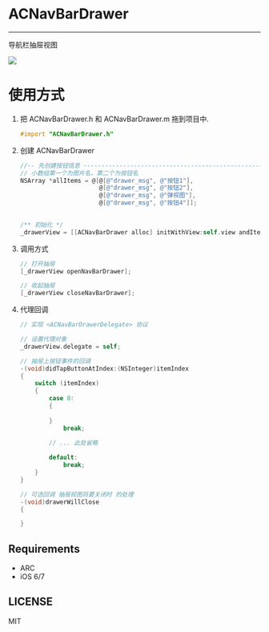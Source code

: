 # ACNavBarDrawer
--------------------

导航栏抽屉视图

<img src="https://github.com/albertgh/ACNavBarDrawer/raw/master/screenshot.gif"/>


# 使用方式

1) 把 ACNavBarDrawer.h 和 ACNavBarDrawer.m 拖到项目中.

	```objective-c
    #import "ACNavBarDrawer.h"
  	```  

2) 创建 ACNavBarDrawer
	
	```objective-c
    //-- 先创建按钮信息 ------------------------------------------------------------------
    // 小数组第一个为图片名、第二个为按钮名
    NSArray *allItems = @[@[@"drawer_msg", @"按钮1"],
                          @[@"drawer_msg", @"按钮2"],
                          @[@"drawer_msg", @"弹视图"],
                          @[@"drawer_msg", @"按钮4"]];
    
                          
    /** 初始化 */
    _drawerView = [[ACNavBarDrawer alloc] initWithView:self.view andItemInfoArray:allItems];
    ```  

3) 调用方式
	
	```objective-c
	// 打开抽屉
    [_drawerView openNavBarDrawer];

    // 收起抽屉
    [_drawerView closeNavBarDrawer];
    ```

4) 代理回调

	```objective-c
 	// 实现 <ACNavBarDrawerDelegate> 协议

	// 设置代理对象
	_drawerView.delegate = self;

 	// 抽屉上按钮事件的回调
	-(void)didTapButtonAtIndex:(NSInteger)itemIndex
	{    	    
	    switch (itemIndex)
	    {
	        case 0:
	        {
	            
	        }
	            break;
	            
	        // ... 此处省略

	        default:
	            break;
	    }
	}

	// 可选回调 抽屉视图将要关闭时 的处理
	-(void)drawerWillClose
	{
    
	}
	```

## Requirements

* ARC
* iOS 6/7


## LICENSE

MIT


